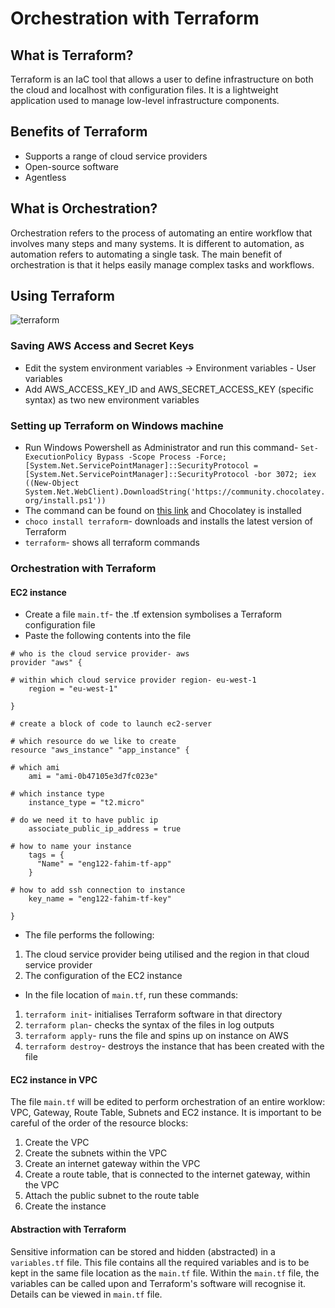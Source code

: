 # Orchestration with Terraform

## What is Terraform?

Terraform is an IaC tool that allows a user to define infrastructure on both the cloud and localhost with configuration files. It is a lightweight application used to manage low-level infrastructure components.

## Benefits of Terraform 

- Supports a range of cloud service providers
- Open-source software
- Agentless

## What is Orchestration?

Orchestration refers to the process of automating an entire workflow that involves many steps and many systems. It is different to automation, as automation refers to automating a single task. The main benefit of orchestration is that it helps easily manage complex tasks and workflows.

## Using Terraform

![terraform](https://user-images.githubusercontent.com/99980305/189128354-1a922e93-c1a6-4c50-bfed-6b154eb6fabe.png)

### Saving AWS Access and Secret Keys

- Edit the system environment variables -> Environment variables - User variables 
- Add AWS_ACCESS_KEY_ID and AWS_SECRET_ACCESS_KEY (specific syntax) as two new environment variables

### Setting up Terraform on Windows machine

- Run Windows Powershell as Administrator and run this command- `Set-ExecutionPolicy Bypass -Scope Process -Force; [System.Net.ServicePointManager]::SecurityProtocol = [System.Net.ServicePointManager]::SecurityProtocol -bor 3072; iex ((New-Object System.Net.WebClient).DownloadString('https://community.chocolatey.org/install.ps1'))`
- The command can be found on [this link](https://chocolatey.org/install) and Chocolatey is installed
- `choco install terraform`- downloads and installs the latest version of Terraform
- `terraform`- shows all terraform commands

### Orchestration with Terraform

#### EC2 instance

- Create a file `main.tf`- the .tf extension symbolises a Terraform configuration file
- Paste the following contents into the file

```hcl 
# who is the cloud service provider- aws
provider "aws" {

# within which cloud service provider region- eu-west-1
    region = "eu-west-1"

}

# create a block of code to launch ec2-server

# which resource do we like to create
resource "aws_instance" "app_instance" {

# which ami
    ami = "ami-0b47105e3d7fc023e"

# which instance type
    instance_type = "t2.micro"

# do we need it to have public ip
    associate_public_ip_address = true

# how to name your instance
    tags = {
      "Name" = "eng122-fahim-tf-app"
    }

# how to add ssh connection to instance
    key_name = "eng122-fahim-tf-key"

}
```

- The file performs the following:

1. The cloud service provider being utilised and the region in that cloud service provider
2. The configuration of the EC2 instance

- In the file location of `main.tf`, run these commands:

1. `terraform init`- initialises Terraform software in that directory
2. `terraform plan`- checks the syntax of the files in log outputs
3. `terraform apply`- runs the file and spins up on instance on AWS
4. `terraform destroy`- destroys the instance that has been created with the file

#### EC2 instance in VPC

The file `main.tf` will be edited to perform orchestration of an entire worklow: VPC, Gateway, Route Table, Subnets and EC2 instance. It is important to be careful of the order of the resource blocks:

1. Create the VPC
2. Create the subnets within the VPC
3. Create an internet gateway within the VPC
4. Create a route table, that is connected to the internet gateway, within the VPC
5. Attach the public subnet to the route table
6. Create the instance

#### Abstraction with Terraform

Sensitive information can be stored and hidden (abstracted) in a `variables.tf` file. This file contains all the required variables and is to be kept in the same file location as the `main.tf` file. Within the `main.tf` file, the variables can be called upon and Terraform's software will recognise it. Details can be viewed in `main.tf` file. 
